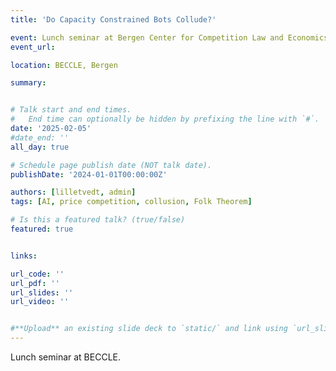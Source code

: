 ```yaml
---
title: 'Do Capacity Constrained Bots Collude?'

event: Lunch seminar at Bergen Center for Competition Law and Economics (BECCLE)
event_url: 

location: BECCLE, Bergen

summary:


# Talk start and end times.
#   End time can optionally be hidden by prefixing the line with `#`.
date: '2025-02-05'
#date_end: ''
all_day: true

# Schedule page publish date (NOT talk date).
publishDate: '2024-01-01T00:00:00Z'

authors: [lilletvedt, admin]
tags: [AI, price competition, collusion, Folk Theorem]

# Is this a featured talk? (true/false)
featured: true


links:

url_code: ''
url_pdf: ''
url_slides: ''
url_video: ''


#**Upload** an existing slide deck to `static/` and link using `url_slides` parameter in the front matter of the talk file
---
```


Lunch seminar at BECCLE.
